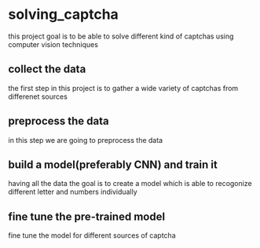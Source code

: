 # solving_captcha
this project goal is to be able to solve different kind of captchas using computer vision techniques


## collect the data 

the first step in this project is to gather a wide variety of captchas from differenet sources

## preprocess the data
in this step we are going to preprocess the data

## build a model(preferably CNN) and train it
having all the data the goal is to create a model which is able to recogonize different letter and numbers individually

## fine tune the pre-trained model
fine tune the model for different sources of captcha
